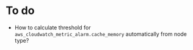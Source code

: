 # To do

- How to calculate threshold for `aws_cloudwatch_metric_alarm.cache_memory` automatically from node type?
